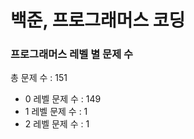 # 백준, 프로그래머스 코딩
### 프로그래머스 레벨 별 문제 수
총 문제 수 : 151
- 0 레벨 문제 수 : 149
- 1 레벨 문제 수 : 1
- 2 레벨 문제 수 : 1

